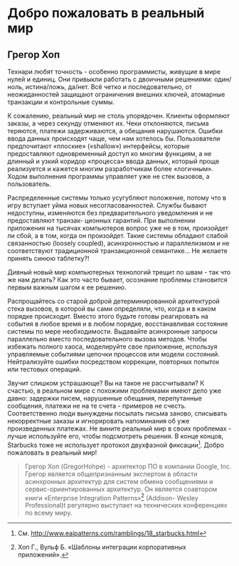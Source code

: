 # Добро пожаловать в реальный мир

## Грегор Хоп

Технари любят точность - особенно программисты, живущие в мире нулей
и единиц. Они привыкли работать с двоичными решениями: один/ноль,
истина/ложь, да/нет. Всё четко и последовательно, от неожиданностей
защищают ограничения внешних ключей, атомарные транзакции и контрольные
суммы.

К сожалению, реальный мир не столь упорядочен. Клиенты оформляют
заказы, а через секунду отменяют их. Чеки отклоняются, письма теряются,
платежи задерживаются, а обещания нарушаются. Ошибки ввода данных
происходят чаще, чем нам хотелось бы. Пользователи предпочитают
«плоские» («shallow») интерфейсы, которые предоставляют одновременный
доступ ко многим функциям, а не длинный и узкий коридор «процесса»
ввода данных, который проще реализуется и кажется многим разработчикам
более «логичным». Ходом выполнения программы управляет уже не стек
вызовов, а пользователь.

Распределенные системы только усугубляют положение, потому что в игру
вступает уйма новых несогласованностей. Службы бывают недоступны,
изменяются без предварительного уведомления и не предоставляют транзак-
ционных гарантий. При выполнении приложения на тысячах компьютеров
вопрос уже не в том, произойдет ли сбой, а в том, когда он произойдет. Такие
системы обладают слабой связанностью (loosely coupled), асинхронностью
и параллелизмом и не соответствуют традиционной транзакционной
семантике... Не желаете принять синюю таблетку?!

Дивный новый мир компьютерных технологий трещит по швам - так что же
нам делать? Как это часто бывает, осознание проблемы становится первым
важным шагом к ее решению.

Распрощайтесь со старой доброй детерминированной архитектурой стека
вызовов, в которой вы сами определяли, что, когда и в каком порядке
происходит. Вместо этого будьте готовы реагировать на события в любое время
и в любом порядке, восстанавливая состояние системы по мере
необходимости. Выдавайте асинхронные запросы параллельно вместо
последовательного вызова методов. Чтобы избежать полного хаоса, моделируйте свое
приложение, используя управляемые событиями цепочки процессов или модели
состояний. Нейтрализуйте ошибки посредством коррекции, повторных
попыток или тестовых операций.

Звучит слишком устрашающе? Вы на такое не рассчитывали? К счастью,
в реальном мире с похожими проблемами имеют дело уже давно:
задержки писем, нарушенные обещания, перепутанные сообщения, платежи не на
те счета - примеров не счесть. Соответственно люди вынуждены посылать
письма заново, списывать некорректные заказы и игнорировать
напоминания об уже произведенных платежах. Не вините реальный мир в своих
проблемах - лучше используйте его, чтобы подсмотреть решения. В конце
концов, Starbucks тоже не использует протокол двухфазной фиксации[^1]. Добро
пожаловать в реальный мир!

> Грегор Хоп (GregorHohpe) - архитектор ПО в компании Google, Inc. Грегор
является общепризнанным экспертом в области асинхронных архитектур
для систем обмена сообщениями и сервис-ориентированных архитектур.
Он является соавтором книги «Enterprise Integration Patterns»[^2] (Addison-
Wesley Professional)t регулярно выступает на технических конференциях
по всему миру.

[^1]: См. http://www.eaipatterns.com/ramblings/18_starbucks.html

[^2]: Хоп Г., Вульф Б. «Шаблоны интеграции корпоративных приложений».

